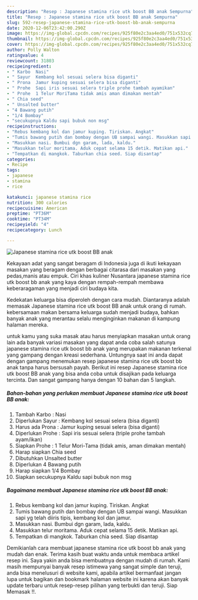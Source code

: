 ```yaml
---
description: "Resep : Japanese stamina rice utk boost BB anak Sempurna"
title: "Resep : Japanese stamina rice utk boost BB anak Sempurna"
slug: 592-resep-japanese-stamina-rice-utk-boost-bb-anak-sempurna
date: 2020-12-06T23:42:00.290Z
image: https://img-global.cpcdn.com/recipes/925f80e2c3aa4ed0/751x532cq70/japanese-stamina-rice-utk-boost-bb-anak-foto-resep-utama.jpg
thumbnail: https://img-global.cpcdn.com/recipes/925f80e2c3aa4ed0/751x532cq70/japanese-stamina-rice-utk-boost-bb-anak-foto-resep-utama.jpg
cover: https://img-global.cpcdn.com/recipes/925f80e2c3aa4ed0/751x532cq70/japanese-stamina-rice-utk-boost-bb-anak-foto-resep-utama.jpg
author: Polly Walton
ratingvalue: 4
reviewcount: 31803
recipeingredient:
- " Karbo  Nasi"
- " Sayur  Kembang kol sesuai selera bisa diganti"
- " Prona  Jamur kuping sesuai selera bisa diganti"
- " Prohe  Sapi iris sesuai selera triple prohe tambah ayamikan"
- " Prohe  1 Telur MoriTama tidak amis aman dimakan mentah"
- " Chia seed"
- " Unsalted butter"
- "4 Bawang putih"
- "1/4 Bombay"
- "secukupnya Kaldu sapi bubuk non msg"
recipeinstructions:
- "Rebus kembang kol dan jamur kuping. Tiriskan. Angkat"
- "Tumis bawang putih dan bombay dengan UB sampai wangi. Masukkan sapi yg telah diiris tipis, kembang kol dan jamur."
- "Masukkan nasi. Bumbui dgn garam, lada, kaldu."
- "Masukkan telur moritama. Aduk cepat selama 15 detik. Matikan api."
- "Tempatkan di mangkok. Taburkan chia seed. Siap disantap"
categories:
- Recipe
tags:
- japanese
- stamina
- rice

katakunci: japanese stamina rice 
nutrition: 300 calories
recipecuisine: American
preptime: "PT36M"
cooktime: "PT34M"
recipeyield: "4"
recipecategory: Lunch

---
```



![Japanese stamina rice utk boost BB anak](https://img-global.cpcdn.com/recipes/925f80e2c3aa4ed0/751x532cq70/japanese-stamina-rice-utk-boost-bb-anak-foto-resep-utama.jpg)

Kekayaan adat yang sangat beragam di Indonesia juga di ikuti kekayaan masakan yang beragam dengan berbagai citarasa dari masakan yang pedas,manis atau empuk. Ciri khas kuliner Nusantara japanese stamina rice utk boost bb anak yang kaya dengan rempah-rempah membawa keberaragaman yang menjadi ciri budaya kita.




Kedekatan keluarga bisa diperoleh dengan cara mudah. Diantaranya adalah memasak Japanese stamina rice utk boost BB anak untuk orang di rumah. kebersamaan makan bersama keluarga sudah menjadi budaya, bahkan banyak anak yang merantau selalu menginginkan makanan di kampung halaman mereka.

untuk kamu yang suka masak atau harus menyiapkan masakan untuk orang lain ada banyak variasi masakan yang dapat anda coba salah satunya japanese stamina rice utk boost bb anak yang merupakan makanan terkenal yang gampang dengan kreasi sederhana. Untungnya saat ini anda dapat dengan gampang menemukan resep japanese stamina rice utk boost bb anak tanpa harus bersusah payah.
Berikut ini resep Japanese stamina rice utk boost BB anak yang bisa anda coba untuk disajikan pada keluarga tercinta. Dan sangat gampang hanya dengan 10 bahan dan 5 langkah.


<!--inarticleads1-->

##### Bahan-bahan yang perlukan membuat Japanese stamina rice utk boost BB anak:

1. Tambah  Karbo : Nasi
1. Diperlukan  Sayur : Kembang kol sesuai selera (bisa diganti)
1. Harus ada  Prona : Jamur kuping sesuai selera (bisa diganti)
1. Diperlukan  Prohe : Sapi iris sesuai selera (triple prohe tambah ayam/ikan)
1. Siapkan  Prohe : 1 Telur Mori-Tama (tidak amis, aman dimakan mentah)
1. Harap siapkan  Chia seed
1. Dibutuhkan  Unsalted butter
1. Diperlukan 4 Bawang putih
1. Harap siapkan 1/4 Bombay
1. Siapkan secukupnya Kaldu sapi bubuk non msg




<!--inarticleads2-->

##### Bagaimana membuat  Japanese stamina rice utk boost BB anak:

1. Rebus kembang kol dan jamur kuping. Tiriskan. Angkat
1. Tumis bawang putih dan bombay dengan UB sampai wangi. Masukkan sapi yg telah diiris tipis, kembang kol dan jamur.
1. Masukkan nasi. Bumbui dgn garam, lada, kaldu.
1. Masukkan telur moritama. Aduk cepat selama 15 detik. Matikan api.
1. Tempatkan di mangkok. Taburkan chia seed. Siap disantap




Demikianlah cara membuat japanese stamina rice utk boost bb anak yang mudah dan enak. Terima kasih buat waktu anda untuk membaca artikel resep ini. Saya yakin anda bisa membuatnya dengan mudah di rumah. Kami masih mempunyai banyak resep istimewa yang sangat simple dan teruji, anda bisa menelusuri di website kami, apabila artikel bermanfaat jangan lupa untuk bagikan dan bookmark halaman website ini karena akan banyak update terbaru untuk resep-resep pilihan yang terbukti dan teruji. Siap Memasak !!. 
